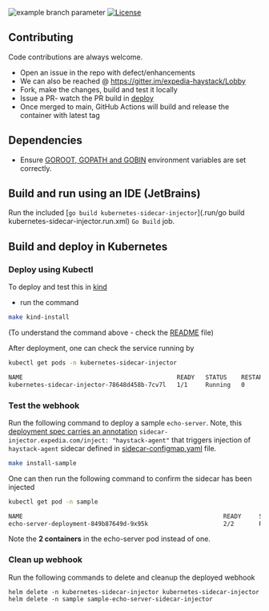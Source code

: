 ![example branch parameter](https://github.com/ExpediaGroup/kubernetes-sidecar-injector/actions/workflows/deploy.yaml/badge.svg?branch=main)
[![License](https://img.shields.io/badge/license-Apache%20License%202.0-blue.svg)](https://github.com/ExpediaGroup/kubernetes-sidecar-injector/blob/main/LICENSE)

## Contributing

Code contributions are always welcome.

* Open an issue in the repo with defect/enhancements
* We can also be reached @ https://gitter.im/expedia-haystack/Lobby
* Fork, make the changes, build and test it locally
* Issue a PR- watch the PR build in [deploy](https://github.com/ExpediaGroup/kubernetes-sidecar-injector/actions)
* Once merged to main, GitHub Actions will build and release the container with latest tag


## Dependencies

* Ensure [GOROOT, GOPATH and GOBIN](https://www.programming-books.io/essential/go/d6da4b8481f94757bae43be1fdfa9e73-gopath-goroot-gobin) environment variables are set correctly.

## Build and run using an IDE (JetBrains)
Run the included [`go build kubernetes-sidecar-injector`](.run/go build kubernetes-sidecar-injector.run.xml) `Go Build` job.

## Build and deploy in Kubernetes

### Deploy using Kubectl

To deploy and test this in [kind](https://kind.sigs.k8s.io/docs/user/quick-start/#installation/)

* run the command

```bash
make kind-install
```
(To understand the command above - check the [README](README.md) file)

After deployment, one can check the service running by

```bash
kubectl get pods -n kubernetes-sidecar-injector

NAME                                           READY   STATUS    RESTARTS   AGE
kubernetes-sidecar-injector-78648d458b-7cv7l   1/1     Running   0          32m
```

### Test the webhook

Run the following command to deploy a sample `echo-server`. Note, this [deployment spec carries an annotation](sample/chart/echo-server/templates/deployment.yaml#L16) `sidecar-injector.expedia.com/inject: "haystack-agent"` that triggers injection of `haystack-agent` sidecar defined in [sidecar-configmap.yaml](sample/chart/echo-server/templates/sidecar-configmap.yaml) file.

```bash
make install-sample
```

One can then run the following command to confirm the sidecar has been injected

```bash
kubectl get pod -n sample

NAME                                                        READY     STATUS             RESTARTS   AGE
echo-server-deployment-849b87649d-9x95k                     2/2       Running            0          4m
```

Note the **2 containers** in the echo-server pod instead of one. 

### Clean up webhook

Run the following commands to delete and cleanup the deployed webhook

```
helm delete -n kubernetes-sidecar-injector kubernetes-sidecar-injector
helm delete -n sample sample-echo-server-sidecar-injector
```







